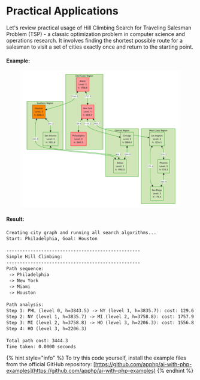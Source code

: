 # Practical Applications

Let's review practical usage of  Hill Climbing Search for Traveling Salesman Problem (TSP) - a classic optimization problem in computer science and operations research. It involves finding the shortest possible route for a salesman to visit a set of cities exactly once and return to the starting point.

#### Example:

<div align="left"><figure><img src="../../../../../../../.gitbook/assets/ai-search-practical-applications-min (1).png" alt="" width="563"><figcaption></figcaption></figure></div>

#### Result:

```
Creating city graph and running all search algorithms...
Start: Philadelphia, Goal: Houston

--------------------------------------------------
Simple Hill Climbing:
--------------------------------------------------
Path sequence:
 -> Philadelphia
 -> New York
 -> Miami
 -> Houston

Path analysis:
Step 1: PHL (level 0, h=3843.5) -> NY (level 1, h=3835.7): cost: 129.6
Step 2: NY (level 1, h=3835.7) -> MI (level 2, h=3758.8): cost: 1757.9
Step 3: MI (level 2, h=3758.8) -> HO (level 3, h=2206.3): cost: 1556.8
Step 4: HO (level 3, h=2206.3)

Total path cost: 3444.3
Time taken: 0.0000 seconds
```

{% hint style="info" %}
To try this code yourself, install the example files from the official GitHub repository: [https://github.com/apphp/ai-with-php-examples](https://github.com/apphp/ai-with-php-examples)
{% endhint %}
